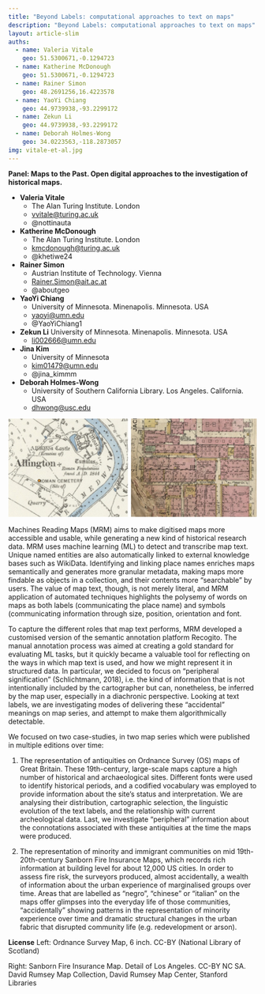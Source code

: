 ```yaml
---
title: "Beyond Labels: computational approaches to text on maps"
description: "Beyond Labels: computational approaches to text on maps"
layout: article-slim
auths:
  - name: Valeria Vitale
    geo: 51.5300671,-0.1294723
  - name: Katherine McDonough
    geo: 51.5300671,-0.1294723
  - name: Rainer Simon
    geo: 48.2691256,16.4223578
  - name: YaoYi Chiang
    geo: 44.9739938,-93.2299172
  - name: Zekun Li
    geo: 44.9739938,-93.2299172
  - name: Deborah Holmes-Wong
    geo: 34.0223563,-118.2873057
img: vitale-et-al.jpg
---
```



**Panel: Maps to the Past. Open digital approaches to the investigation of historical maps.**

- **Valeria Vitale** 
    - The Alan Turing Institute. London
    - [vvitale@turing.ac.uk](mailto:vvitale@turing.ac.uk)
    - @nottinauta
- **Katherine McDonough**
    - The Alan Turing Institute. London
    - [kmcdonough@turing.ac.uk](mailto:kmcdonough@turing.ac.uk)
    - @khetiwe24
- **Rainer Simon**
    - Austrian Institute of Technology. Vienna
    - [Rainer.Simon@ait.ac.at](mailto:Rainer.Simon@ait.ac.at)
    - @aboutgeo
- **YaoYi Chiang**
    - University of Minnesota. Minenapolis. Minnesota. USA
    - [yaoyi@umn.edu](mailto:yaoyi@umn.edu)
    - @YaoYiChiang1
- **Zekun Li**
    University of Minnesota. Minenapolis. Minnesota. USA
    - [li002666@umn.edu](mailto:li002666@umn.edu)
- **Jina Kim**
    - University of Minnesota
    - [kim01479@umn.edu](mailto:kim01479@umn.edu)
    - @jina_kimmm
- **Deborah Holmes-Wong**
    - University of Southern California Library. Los Angeles. California. USA
    - [dhwong@usc.edu](mailto:dhwong@usc.edu)


![Beyond Labels: computational approaches to text on maps](vitale-et-al.jpg)


Machines Reading Maps (MRM) aims to make digitised maps more accessible and usable, while generating a new kind of historical research data. MRM uses machine learning (ML) to detect and transcribe map text. Unique named entities are also automatically linked to external knowledge bases such as WikiData. Identifying and linking place names enriches maps semantically and generates more granular metadata, making maps more findable as objects in a collection, and their contents more “searchable” by users. The value of map text, though, is not merely literal, and MRM application of automated techniques highlights the polysemy of words on maps as both labels (communicating the place name) and symbols (communicating information through size, position, orientation and font.

To capture the different roles that map text performs, MRM developed a customised version of the semantic annotation platform Recogito. The manual annotation process was aimed at creating a gold standard for evaluating ML tasks, but it quickly became a valuable tool for reflecting on the ways in which map text is used, and how we might represent it in structured data. In particular, we decided to focus on “peripheral signification” (Schlichtmann, 2018), i.e. the kind of information that is not intentionally included by the cartographer but can, nonetheless, be inferred by the map user, especially in a diachronic perspective. Looking at text labels, we are investigating modes of delivering these “accidental” meanings on map series, and attempt to make them algorithmically detectable.


We focused on two case-studies, in two map series which were published in multiple editions over time:

1.  The representation of antiquities on Ordnance Survey (OS) maps of Great Britain. These 19th-century, large-scale maps capture a high number of historical and archaeological sites. Different fonts were used to identify historical periods, and a codified vocabulary was employed to provide information about the site’s status and interpretation. We are analysing their distribution, cartographic selection, the linguistic evolution of the text labels, and the relationship with current archeological data. Last, we investigate “peripheral” information about the connotations associated with these antiquities at the time the maps were produced.
    
2.  The representation of minority and immigrant communities on mid 19th-20th-century Sanborn Fire Insurance Maps, which records rich information at building level for about 12,000 US cities. In order to assess fire risk, the surveyors produced, almost accidentally, a wealth of information about the urban experience of marginalised groups over time. Areas that are labelled as “negro”, “chinese” or “italian” on the maps offer glimpses into the everyday life of those communities, “accidentally” showing patterns in the representation of minority experience over time and dramatic structural changes in the urban fabric that disrupted community life (e.g. redevelopment or arson).

**License**
Left: Ordnance Survey Map, 6 inch. CC-BY (National Library of Scotland)

Right: Sanborn Fire Insurance Map. Detail of Los Angeles. CC-BY NC SA. David Rumsey Map Collection, David Rumsey Map Center, Stanford Libraries